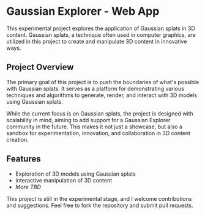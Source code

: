 # Gaussian Explorer - Web App

This experimental project explores the application of Gaussian splats in 3D content. Gaussian splats, a technique often used in computer graphics, are utilized in this project to create and manipulate 3D content in innovative ways.

## Project Overview

The primary goal of this project is to push the boundaries of what's possible with Gaussian splats. It serves as a platform for demonstrating various techniques and algorithms to generate, render, and interact with 3D models using Gaussian splats.

While the current focus is on Gaussian splats, the project is designed with scalability in mind, aiming to add support for a Gaussian Explorer community in the future. This makes it not just a showcase, but also a sandbox for experimentation, innovation, and collaboration in 3D content creation.

## Features

- Exploration of 3D models using Gaussian splats
- Interactive manipulation of 3D content
- *More TBD*

This project is still in the experimental stage, and I welcome contributions and suggestions. Feel free to fork the repository and submit pull requests.
